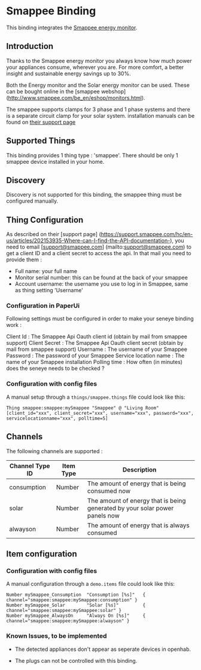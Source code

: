 # Smappee Binding

This binding integrates the [Smappee energy monitor](http://www.smappee.com/be_en/home).

## Introduction

Thanks to the Smappee energy monitor you always know how much power your appliances consume, wherever you are. For more comfort, a better insight and sustainable energy savings up to 30%.

Both the Energy monitor and the Solar energy monitor can be used. These can be bought online in the [smappee webshop] (http://www.smappee.com/be_en/eshop/monitors.html).

The smappee supports clamps for 3 phase and 1 phase systems and there is a separate circuit clamp for your solar system. installation manuals can be found on [their support page](https://www.smappee.com/be_en/support)

## Supported Things

This binding provides 1 thing type : 'smappee'. There should be only 1 smappee device installed in your home.

## Discovery

Discovery is not supported for this binding, the smappee thing must be configured manually. 

## Thing Configuration

As described on their [support page] (https://support.smappee.com/hc/en-us/articles/202153935-Where-can-I-find-the-API-documentation-), you need to email [support@smappee.com] (mailto:support@smappee.com) to get a client ID and a client secret to access the api. In that mail you need to provide them :
- Full name: your full name
- Monitor serial number: this can be found at the back of your smappee
- Account username: the username you use to log in in Smappee, same as thing setting 'Username'

### Configuration in PaperUi

Following settings must be configured in order to make your seneye binding work :

Client Id : The Smappee Api Oauth client id (obtain by mail from smappee support)
Client Secret : The Smappee Api Oauth client secret (obtain by mail from smappee support)
Username : The username of your Smappee
Password : The password of your Smappee
Service location name : The name of your Smappee installation
Polling time : How often (in minutes) does the seneye needs to be checked ?

### Configuration with config files

A manual setup through a `things/smappee.things` file could look like this:

```
Thing smappee:smappee:mySmappee "Smappee" @ "Living Room" [client_id="xxx", client_secret="xxx", username="xxx", password="xxx", servicelocationname="xxx", polltime=5]
```

## Channels

The following channels are supported :

 Channel Type ID         | Item Type    | Description  
-------------------------|--------------|--------------
 consumption             | Number      | The amount of energy that is being consumed now
 solar                   | Number      | The amount of energy that is being generated by your solar power panels now
 alwayson                | Number      | The amount of energy that is always consumed
 
## Item configuration

### Configuration with config files

A manual configuration through a `demo.items` file could look like this:

```
Number mySmappee_Consumption  "Consumption [%s]"   { channel="smappee:smappee:mySmappee:consumption" }
Number mySmappee_Solar        "Solar [%s]"         { channel="smappee:smappee:mySmappee:solar" }
Number mySmappee_AlwaysOn     "Always On [%s]"     { channel="smappee:smappee:mySmappee:alwayson" }
```

### Known Issues, to be implemented

- The detected appliances don't appear as seperate devices in openhab.

- The plugs can not be controlled with this binding.
